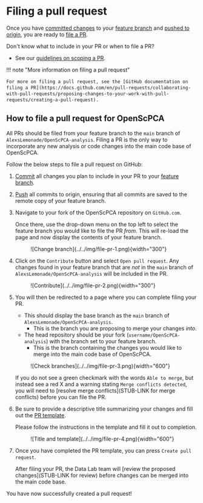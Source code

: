 # Filing a pull request

Once you have [committed changes](../working-with-git/making-commits.md) to your [feature branch](../working-with-git/working-with-branches.md) and [pushed to origin](../working-with-git/push-to-origin.md), you are ready to [file a PR](index.md).

Don't know what to include in your PR or when to file a PR?

- See our [guidelines on scoping a PR](./scoping-pull-requests.md).

!!! note "More information on filing a pull request"

    For more on filing a pull request, see the [GitHub documentation on filing a PR](https://docs.github.com/en/pull-requests/collaborating-with-pull-requests/proposing-changes-to-your-work-with-pull-requests/creating-a-pull-request).

## How to file a pull request for OpenScPCA

All PRs should be filed from your feature branch to the `main` branch of `AlexsLemonade/OpenScPCA-analysis`.
Filing a PR is the only way to incorporate any new analysis or code changes into the main code base of OpenScPCA.

Follow the below steps to file a pull request on GitHub:

1. [Commit](../working-with-git/making-commits.md) all changes you plan to include in your PR to your [feature branch](../working-with-git/working-with-branches.md).

1. [Push](../working-with-git/push-to-origin.md) all commits to origin, ensuring that all commits are saved to the remote copy of your feature branch.

1. Navigate to your fork of the OpenScPCA repository on `GitHub.com`.

    Once there, use the drop-down menu on the top left to select the feature branch you would like to file the PR _from_.
    This will re-load the page and now display the contents of your feature branch.

    <figure markdown="span">
        ![Change branch](../../img/file-pr-1.png){width="300"}
    </figure>

1. Click on the `Contribute` button and select `Open pull request`.
Any changes found in your feature branch that are _not_ in the `main` branch of `AlexsLemonade/OpenScPCA-analysis` will be included in the PR.

    <figure markdown="span">
        ![Contribute](../../img/file-pr-2.png){width="300"}
    </figure>

1. You will then be redirected to a page where you can complete filing your PR.

    - This should display the base branch as the `main` branch of `AlexsLemonade/OpenScPCA-analysis`.
        - This is the branch you are proposing to merge your changes _into_.
    - The head repository should be your fork (`username/OpenScPCA-analysis`) with the branch set to your feature branch.
        - This is the branch containing the changes you would like to merge into the main code base of OpenScPCA.

    <figure markdown="span">
        ![Check branches](../../img/file-pr-3.png){width="600"}
    </figure>

    If you do not see a green checkmark with the words `Able to merge`, but instead see a red X and a warning stating `Merge conflicts detected`, you will need to [resolve merge conflicts](STUB-LINK for merge conflicts) before you can file the PR.

1. Be sure to provide a descriptive title summarizing your changes and fill out the [PR template](./pull-request-template.md).

    Please follow the instructions in the template and fill it out to completion.

    <figure markdown="span">
        ![Title and template](../../img/file-pr-4.png){width="600"}
    </figure>

1. Once you have completed the PR template, you can press `Create pull request`.

    After filing your PR, the Data Lab team will [review the proposed changes](STUB-LINK for review) before changes can be merged into the main code base.

You have now successfully created a pull request!
